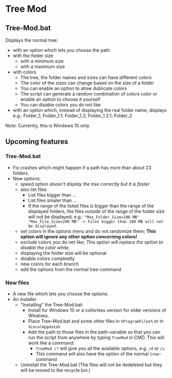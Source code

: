 # Tree Mod
## Tree-Mod.bat
Displays the normal tree:
 - with an option which lets you choose the path
 - with the folder size
   * with a minimum size
   * with a maximum size
 - with colors
   * The tree, the folder names and sizes can have different colors
   * The color of the sizes can change based on the size of a folder
   * You can enable an option to allow dublicate colors
   * The script can generate a random combination of colors color or enable an option to choose it yourself
   * You can disable colors you do not like
 - with an option which, instead of displaying the real folder name, displays e.g.: Folder_1; Folder_1.1; Folder_1.2; Folder_1.2.1; Folder_2

Note: Currently, this is Windows 10 only.




## Upcoming features

### Tree-Mod.bat
 - Fix crashes which might happen if a path has more than about 23 folders.
 - New options:
   * speed option _doesn't display the tree correctly but it is faster_
   * also list files
     * List files bigger than ...
     * List files smaler than ...
     * If the range of the listed files is bigger than the range of the displayed folders, the files outside of the range of the folder size will not be displayed; e.g.: `"Max_Folder_Size=100 MB"  "Max_File_Size=200 MB" -> Files bigger than 100 MB will not be displayed.`
   * set colors in the options menu and do not randomize them; **This option will ignore any other option concerning colors!**
   * exclude colors you do not like; _This option will replace the option to disable the color white._
   * displaying the folder size will be optional
   * disable colors compleatly
   * new colors for each branch
   * add the options from the normal tree-command

### New files
 - A new file which lets you choose the options.
 - An installer
   * "Installing" the Tree-Mod.bat:
     * Install for Windows 10 or a collorless version for older versions of Windows.
     * Place Tree-Mod.bat and some other files in `%ProgramFiles%` or in `%LocalAppdata%`
     * Add the path to those files in the path-variable so that you can run the script from anywhere by typing `TreeMod` in CMD. This will work like a command:
       * `TreeMod /?` will give you all the available options, e.g. `/d` or `/s`
       * This command will also have the option of the normal `tree`-command
   * Uninstall the Tree-Mod.bat (The files will not be dedeleted but they will be moved to the recycle bin.)
